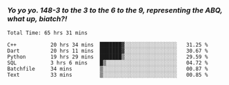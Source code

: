 ### ***Yo yo yo. 148-3 to the 3 to the 6 to the 9, representing the ABQ, what up, biatch?!***

<!--START_SECTION:waka-->

```text
Total Time: 65 hrs 31 mins

C++           20 hrs 34 mins  ███████▓░░░░░░░░░░░░░░░░░   31.25 %
Dart          20 hrs 11 mins  ███████▓░░░░░░░░░░░░░░░░░   30.67 %
Python        19 hrs 29 mins  ███████▒░░░░░░░░░░░░░░░░░   29.59 %
SQL           3 hrs 6 mins    █▒░░░░░░░░░░░░░░░░░░░░░░░   04.72 %
Batchfile     34 mins         ▒░░░░░░░░░░░░░░░░░░░░░░░░   00.87 %
Text          33 mins         ▒░░░░░░░░░░░░░░░░░░░░░░░░   00.85 %
```

<!--END_SECTION:waka-->

<!--
**AJMC2002/AJMC2002** is a ✨ _special_ ✨ repository because its `README.md` (this file) appears on your GitHub profile.

Here are some ideas to get you started:

- 🔭 I’m currently working on ...
- 🌱 I’m currently learning ...
- 👯 I’m looking to collaborate on ...
- 🤔 I’m looking for help with ...
- 💬 Ask me about ...
- 📫 How to reach me: ...
- 😄 Pronouns: ...
- ⚡ Fun fact: ...
-->
